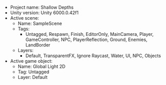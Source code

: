 <!-- UNITY CODE ASSIST INSTRUCTIONS START -->
- Project name: Shallow Depths
- Unity version: Unity 6000.0.42f1
- Active scene:
  - Name: SampleScene
  - Tags:
    - Untagged, Respawn, Finish, EditorOnly, MainCamera, Player, GameController, NPC, PlayerReflection, Ground, Enemies, LandBorder
  - Layers:
    - Default, TransparentFX, Ignore Raycast, Water, UI, NPC, Objects
- Active game object:
  - Name: Global Light 2D
  - Tag: Untagged
  - Layer: Default
<!-- UNITY CODE ASSIST INSTRUCTIONS END -->